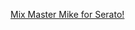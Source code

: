 ---
layout: post
wordpress_id: 1487
wordpress_url: http://noesbueno.com/archives/1487
date: '2012-06-14 14:04:34 -0500'
date_gmt: '2012-06-14 19:04:34 -0500'
body: |
  <p><a href="http://blog.turntablelab.com/the-voice/2012/06/mix-master-mike-for-serato/">Mix Master Mike for Serato!</a></p>
---
